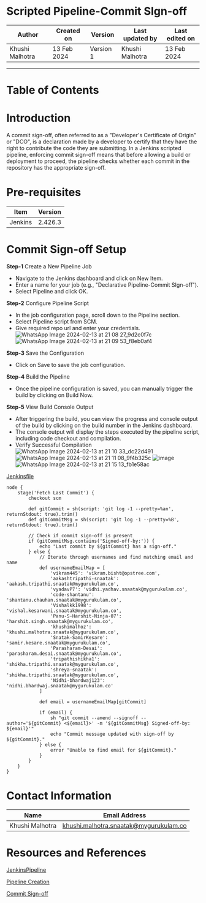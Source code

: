 # Scripted Pipeline-Commit SIgn-off

|   Author        |  Created on   |  Version   | Last updated by  | Last edited on |
| --------------- | --------------| -----------|----------------- | -------------- |
| Khushi Malhotra |  13 Feb 2024  |  Version 1 | Khushi Malhotra  | 13 Feb 2024    |
***
# Table of Contents


# Introduction
A commit sign-off, often referred to as a "Developer's Certificate of Origin" or "DCO", is a declaration made by a developer to certify that they have the right to contribute the code they are submitting. 
In a Jenkins scripted pipeline, enforcing commit sign-off means that before allowing a build or deployment to proceed, the pipeline checks whether each commit in the repository has the appropriate sign-off. 

# Pre-requisites
| Item         | Version   |
|--------------|-----------|
| Jenkins      | 2.426.3   |

# Commit Sign-off Setup
**Step-1** Create a New Pipeline Job

- Navigate to the Jenkins dashboard and click on New Item.
- Enter a name for your job (e.g., "Declarative Pipeline-Commit SIgn-off").
- Select Pipeline and click OK.

**Step-2** Configure Pipeline Script

- In the job configuration page, scroll down to the Pipeline section.
- Select Pipeline script from SCM.
- Give required repo url and enter your credentials.
![WhatsApp Image 2024-02-13 at 21 08 27_9d2c0f7c](https://github.com/avengers-p7/Documentation/assets/156056460/24354844-1d24-489e-bf2b-fd0eeac631f0)
![WhatsApp Image 2024-02-13 at 21 09 53_f8eb0af4](https://github.com/avengers-p7/Documentation/assets/156056460/1835787e-f7b9-4f4e-ada0-1a00fd10fad4)

**Step-3** Save the Configuration

- Click on Save to save the job configuration.

**Step-4** Build the Pipeline

- Once the pipeline configuration is saved, you can manually trigger the build by clicking on Build Now.

**Step-5** View Build Console Output

- After triggering the build, you can view the progress and console output of the build by clicking on the build number in the Jenkins dashboard.
- The console output will display the steps executed by the pipeline script, including code checkout and compilation.
- Verify Successful Compilation
![WhatsApp Image 2024-02-13 at 21 10 33_dc22d491](https://github.com/avengers-p7/Documentation/assets/156056460/952314d4-2cc5-4b0e-8d9f-a8ee762dfa1d)
![WhatsApp Image 2024-02-13 at 21 11 08_9f4b325c](https://github.com/avengers-p7/Documentation/assets/156056460/0400f3f5-2079-49b6-9fe1-fddd90c6eeb7)
![image](https://github.com/avengers-p7/Documentation/assets/156056460/95d36436-1b1f-483b-8693-e2af13568430)
![WhatsApp Image 2024-02-13 at 21 15 13_fb1e58ac](https://github.com/avengers-p7/Documentation/assets/156056460/9b34182e-f103-46b6-9aff-826f295c35a8)

[Jenkinsfile](https://github.com/avengers-p7/Jenkinsfile/blob/main/Scripted%20Pipeline/Commit%20sign-off/Jenkinsfile)
```shell
node {
    stage('Fetch Last Commit') {
        checkout scm
        
        def gitCommit = sh(script: 'git log -1 --pretty=%an', returnStdout: true).trim()
        def gitCommitMsg = sh(script: 'git log -1 --pretty=%B', returnStdout: true).trim()
        
        // Check if commit sign-off is present
        if (gitCommitMsg.contains('Signed-off-by:')) {
            echo "Last commit by ${gitCommit} has a sign-off."
        } else {
            // Iterate through usernames and find matching email and name
            def usernameEmailMap = [
                'vikram445': 'vikram.bisht@opstree.com',
                'aakashtripathi-snaatak': 'aakash.tripathi.snaatak@mygurukulam.co',
                'vyadavP7': 'vidhi.yadhav.snaatak@mygurukulam.co',
                'code-shantanu': 'shantanu.chauhan.snaatak@mygurukulam.co',
                'Vishalkk1998': 'vishal.kesarwani.snaatak@mygurukulam.co',
                'Panu-S-Harshit-Ninja-07': 'harshit.singh.snaatak@mygurukulam.co',
                'khushimalhoz': 'khushi.malhotra.snaatak@mygurukulam.co',
                'Snatak-SamirKesare': 'samir.kesare.snaatak@mygurukulam.co',
                'Parasharam-Desai': 'parasharam.desai.snaatak@mygurukulam.co',
                'tripathishikha1': 'shikha.tripathi.snaatak@mygurukulam.co',
                'shreya-snaatak': 'shikha.tripathi.snaatak@mygurukulam.co',
                'Nidhi-bhardwaj123': 'nidhi.bhardwaj.snaatak@mygurukulam.co'
            ]
            
            def email = usernameEmailMap[gitCommit]
            
            if (email) {
                sh "git commit --amend --signoff --author='${gitCommit} <${email}>' -m '${gitCommitMsg} Signed-off-by: ${email}'"
                echo "Commit message updated with sign-off by ${gitCommit}."
            } else {
                error "Unable to find email for ${gitCommit}."
            }
        }
    }
}
```
# Contact Information
| Name            | Email Address                        |
|-----------------|--------------------------------------|
| Khushi Malhotra | khushi.malhotra.snaatak@mygurukulam.co |

# Resources and References 
[JenkinsPipeline](https://github.com/avengers-p7/Documentation/blob/main/Application_CI/Implementation/GenericDoc/jenkinsPipeline.md)

[Pipeline Creation](https://github.com/avengers-p7/Documentation/blob/main/Application_CI/Implementation/GenericDoc/pipelinePOC.md)

[Commit Sign-off](https://github.com/avengers-p7/Documentation/blob/main/Application_CI/Design/02-%20Generic%20CI%20operation/CommitSignOff.md)
